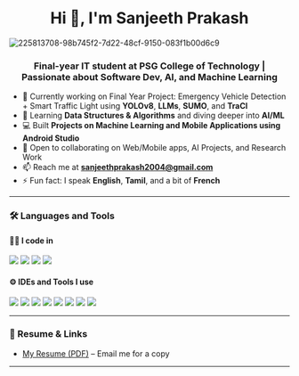 

<h1 align="center">Hi 👋, I'm Sanjeeth Prakash</h1>

![225813708-98b745f2-7d22-48cf-9150-083f1b00d6c9](https://github.com/user-attachments/assets/032c1f49-1522-437a-aa6f-6922ad9c7aff)

<h3 align="center">Final-year IT student at PSG College of Technology | Passionate about Software Dev, AI, and Machine Learning</h3>

- 🔭 Currently working on Final Year Project: Emergency Vehicle Detection + Smart Traffic Light using **YOLOv8**, **LLMs**, **SUMO**, and **TraCI**
- 🌱 Learning **Data Structures & Algorithms** and diving deeper into **AI/ML**
- 💻 Built **Projects on Machine Learning and Mobile Applications using Android Studio**
- 🤝 Open to collaborating on Web/Mobile apps, AI Projects, and Research Work
- 📫 Reach me at **sanjeethprakash2004@gmail.com**
- ⚡ Fun fact: I speak **English**, **Tamil**, and a bit of **French**

---

### 🛠️ Languages and Tools

#### 👨‍💻 I code in
<p>
  <img src="https://img.shields.io/badge/Python-3776AB?style=for-the-badge&logo=python&logoColor=white"/>
  <img src="https://img.shields.io/badge/Java-ED8B00?style=for-the-badge&logo=java&logoColor=white"/>
  <img src="https://img.shields.io/badge/HTML5-E34F26?style=for-the-badge&logo=html5&logoColor=white"/>
  <img src="https://img.shields.io/badge/CSS3-1572B6?style=for-the-badge&logo=css3&logoColor=white"/>
</p>

#### ⚙️ IDEs and Tools I use
<p>
  <img src="https://img.shields.io/badge/Android%20Studio-3DDC84?style=for-the-badge&logo=android-studio&logoColor=white"/>
  <img src="https://img.shields.io/badge/VS%20Code-0078d7?style=for-the-badge&logo=visual-studio-code&logoColor=white"/>
  <img src="https://img.shields.io/badge/SUMO-000000?style=for-the-badge&logo=data:image/svg+xml;base64,...&logoColor=white"/>
  <img src="https://img.shields.io/badge/Git-F05032?style=for-the-badge&logo=git&logoColor=white"/>
  <img src="https://img.shields.io/badge/Adobe%20Premiere%20Pro-9999FF?style=for-the-badge&logo=adobe-premiere-pro&logoColor=white"/>
  <img src="https://img.shields.io/badge/Unity-000000?style=for-the-badge&logo=unity&logoColor=white"/>
  <img src="https://img.shields.io/badge/Adobe%20After%20Effects-9999FF?style=for-the-badge&logo=adobe-after-effects&logoColor=white"/>
  <img src="https://img.shields.io/badge/IntelliJ%20IDEA-000000?style=for-the-badge&logo=intellij-idea&logoColor=white"/>
</p>

---

### 📄 Resume & Links

- [My Resume (PDF)](mailto:sanjeethprakash2004@gmail.com) – Email me for a copy

---
